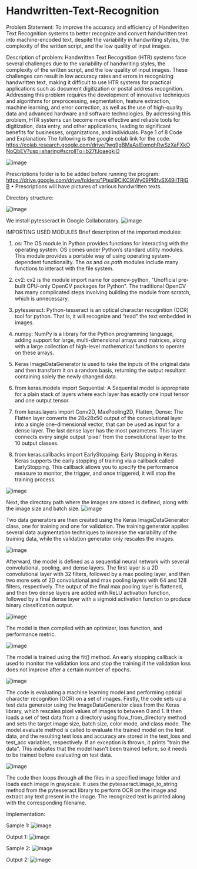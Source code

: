 # Handwritten-Text-Recognition

Problem Statement: 
To improve the accuracy and efficiency of Handwritten Text Recognition systems to better recognize and convert handwritten text into machine-encoded text, despite the variability in handwriting styles, the complexity of the written script, and the low quality of input images. 
 
Description of problem: 
Handwritten Text Recognition (HTR) systems face several challenges due to the variability of handwriting styles, the complexity of the written script, and the low quality of input images. These challenges can result in low accuracy rates and errors in recognizing handwritten text, making it difficult to use HTR systems for practical applications such as document digitization or postal address recognition. Addressing this problem requires the development of innovative techniques and algorithms for preprocessing, segmentation, feature extraction, machine learning, and error correction, as well as the use of high-quality data and advanced hardware and software technologies. By addressing this problem, HTR systems can become more effective and reliable tools for digitization, data entry, and other applications, leading to significant benefits for businesses, organizations, and individuals. 
Page 1 of 8 
Code and Explanation: 
The following is the google colab link for the code. 
https://colab.research.google.com/drive/1wg9gBMaAslEomghRwSzXaFXkONoQbEV?usp=sharing#scrollTo=b27fJoaegkjO 
 
  ![image](https://user-images.githubusercontent.com/98555526/233328160-faa1b3b1-695e-476a-98cb-52a0e51a16d3.png)

 
Prescriptions folder is to be added before running the program: 
https://drive.google.com/drive/folders/1Ptexl9CiKC9iWy09Pl6fvSX49ilTRjGB 
	• 	Prescriptions will have pictures of various handwritten texts. 
 
Directory structure: 
  
 ![image](https://user-images.githubusercontent.com/98555526/233328241-237f53c4-72fb-4e9b-b959-0bd68ce852f6.png)
 
We install pytesseract in Google Collaboratory. 
  ![image](https://user-images.githubusercontent.com/98555526/233328373-f7a6f49d-8951-4cc6-940f-7ba9c9ebc8d5.png)

 
IMPORTING USED MODULES 
Brief description of the imported modules: 
1.	os: The OS module in Python provides functions for interacting with the operating system. OS comes under Python’s standard utility modules. This module provides a portable way of using operating system-dependent functionality. The *os* and *os.path* modules include many functions to interact with the file system. 
 
2.	cv2: cv2 is the module import name for opencv-python, "Unofficial pre-built CPU-only OpenCV packages for Python". The traditional OpenCV has many complicated steps involving building the module from scratch, which is unnecessary. 
 
3.	pytesseract: Python-tesseract is an optical character recognition (OCR) tool for python. That is, it will recognize and “read” the text embedded in images. 
 
4.	numpy: NumPy is a library for the Python programming language, adding support for large, multi-dimensional arrays and matrices, along with a large collection of high-level mathematical functions to operate on these arrays. 
 
5.	Keras ImageDataGenerator is used to take the inputs of the original data and then transform it on a random basis, returning the output resultant containing solely the newly changed data. 
 
6.	from keras.models import Sequential: A Sequential model is appropriate for a plain stack of layers where each layer has exactly one input tensor and one output tensor.   
 
7.	from keras.layers import Conv2D, MaxPooling2D, Flatten, Dense: The Flatten layer converts the 28x28x50 output of the convolutional layer into a single one-dimensional vector, that can be used as input for a dense layer. The last dense layer has the most parameters. This layer connects every single output 'pixel' from the convolutional layer to the 10 output classes. 
 
8.	from keras.callbacks import EarlyStopping: Early Stopping in Keras. Keras supports the early stopping of training via a callback called EarlyStopping. This callback allows you to specify the performance measure to monitor, the trigger, and once triggered, it will stop the training process. 
 
  ![image](https://user-images.githubusercontent.com/98555526/233328484-8d65b016-aafd-40d8-8333-8dd0e91a5ad5.png)

 
Next, the directory path where the images are stored is defined, along with the image size and batch size. 
 ![image](https://user-images.githubusercontent.com/98555526/233328574-ef008594-fb98-46a3-8b36-05115e52ec21.png)
 
Two data generators are then created using the Keras ImageDataGenerator class, one for training and one for validation. The training generator applies several data augmentation techniques to increase the variability of the training data, while the validation generator only rescales the images. 
 
 ![image](https://user-images.githubusercontent.com/98555526/233328682-19827569-c2e3-4431-aada-9fbcf451bef0.png)

 
Afterward, the model is defined as a sequential neural network with several convolutional, pooling, and dense layers. The first layer is a 2D convolutional layer with 32 filters, followed by a max pooling layer, and then two more sets of 2D convolutional and max pooling layers with 64 and 128 filters, respectively. The output of the final max pooling layer is flattened, and then two dense layers are added with ReLU activation function, followed by a final dense layer with a sigmoid activation function to produce binary classification output. 
 
  ![image](https://user-images.githubusercontent.com/98555526/233328780-679e592f-58c1-4afb-9093-a1f7c1d514b6.png)

 
The model is then compiled with an optimizer, loss function, and performance metric. 
 
  ![image](https://user-images.githubusercontent.com/98555526/233328836-fac0bb70-c87b-4aff-87f7-20e19592abf5.png)

 
The model is trained using the fit() method. An early stopping callback is used to monitor the validation loss and stop the training if the validation loss does not improve after a certain number of epochs. 
 
  ![image](https://user-images.githubusercontent.com/98555526/233328887-7635be1c-d5eb-49a2-b4a4-4a504fcc8b5c.png)

 
The code is evaluating a machine learning model and performing optical character recognition (OCR) on a set of images. 
Firstly, the code sets up a test data generator using the ImageDataGenerator class from the Keras library, which rescales pixel values of images to between 0 and 1. It then loads a set of test data from a directory using flow_from_directory method and sets the target image size, batch size, color mode, and class mode. 
The model.evaluate method is called to evaluate the trained model on the test data, and the resulting test loss and accuracy are stored in the test_loss and test_acc variables, respectively. 
If an exception is thrown, it prints "train the data". This indicates that the model hasn't been trained before, so it needs to be trained before evaluating on test data. 
 
  ![image](https://user-images.githubusercontent.com/98555526/233328919-7374d8b7-43b2-4314-9de0-13ea6b05ce10.png)

The code then loops through all the files in a specified image folder and loads each image in grayscale. It uses the pytesseract.image_to_string method from the pytesseract library to perform OCR on the image and extract any text present in the image. The recognized text is printed along with the corresponding filename. 
 
  
 
Implementation: 
 
Sample 1: 
    ![image](https://user-images.githubusercontent.com/98555526/233327468-d8c7696a-6e73-4768-882d-99f5313dc66f.png)

  
Output 1: 
![image](https://user-images.githubusercontent.com/98555526/233327597-8de725c0-456f-4fb2-8a8a-e303fbab559d.png)

  
Sample 2: 
  ![image](https://user-images.githubusercontent.com/98555526/233327673-8c78cbb9-7af3-4b57-a92b-e43b7d03ed9f.png)

 
Output 2: 
   ![image](https://user-images.githubusercontent.com/98555526/233327724-5935c6d8-a6ee-4581-b6e7-dc049cf6af4e.png)
